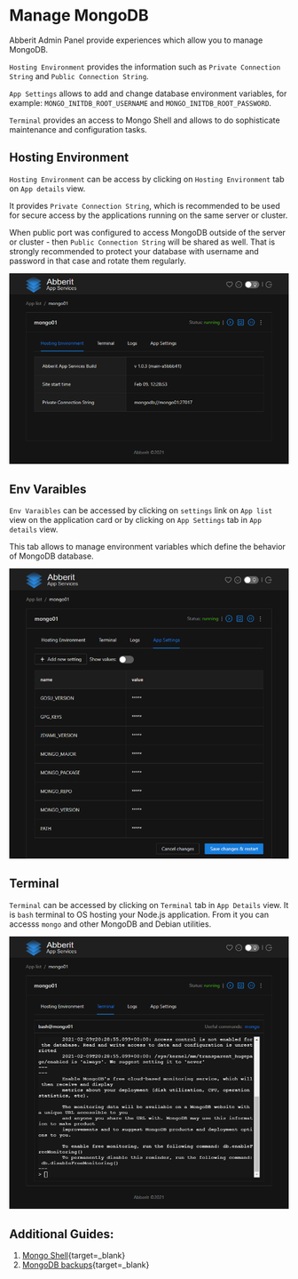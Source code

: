 # Manage MongoDB

Abberit Admin Panel provide experiences which allow you to manage MongoDB.

`Hosting Environment` provides the information such as `Private Connection String` and `Public Connection String`.

`App Settings` allows to add and change database environment variables, for example: `MONGO_INITDB_ROOT_USERNAME` and `MONGO_INITDB_ROOT_PASSWORD`.
 
`Terminal` provides an access to Mongo Shell and allows to do sophisticate maintenance and configuration tasks.

## Hosting Environment
`Hosting Environment` can be access by clicking on `Hosting Environment` tab on `App details` view.

It provides `Private Connection String`, which is recommended to be used for secure access by the applications running on the same server or cluster.

When public port was configured to access MongoDB outside of the server or cluster - then `Public Connection String` will be shared as well. That is strongly recommended to protect your database with username and password in that case and rotate them regularly.

![mongodb hosting env](./img/hosting-env-mongodb.png)

## Env Varaibles

`Env Varaibles` can be accessed by clicking on `settings` link on `App list` view on the application card or by clicking on `App Settings` tab in `App details` view.

This tab allows to manage environment variables which define the behavior of MongoDB database.

![mongodb app settings](./img/mongodb-app-settings.png)

## Terminal

`Terminal` can be accessed by clicking on `Terminal` tab in `App Details` view. It is `bash` terminal to OS hosting your Node.js application. From it you can accesss `mongo` and other MongoDB and Debian utilities.

![mongodb terminal](./img/mongodb-terminal.png)

## Additional Guides:
1. [Mongo Shell](https://docs.mongodb.com/manual/mongo/){target=_blank}
2. [MongoDB backups](https://docs.mongodb.com/manual/core/backups/){target=_blank}